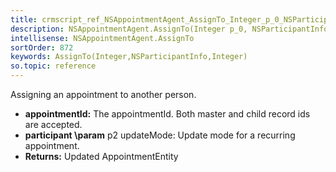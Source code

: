 ```yaml
---
title: crmscript_ref_NSAppointmentAgent_AssignTo_Integer_p_0_NSParticipantInfo_p_1_Integer_p_2
description: NSAppointmentAgent.AssignTo(Integer p_0, NSParticipantInfo p_1, Integer p_2)
intellisense: NSAppointmentAgent.AssignTo
sortOrder: 872
keywords: AssignTo(Integer,NSParticipantInfo,Integer)
so.topic: reference
---
```



Assigning an appointment to another person.



* **appointmentId:** The appointmentId. Both master and child record ids are accepted.
* **participant
\param** p2 updateMode: Update mode for a recurring appointment.
* **Returns:** Updated AppointmentEntity


